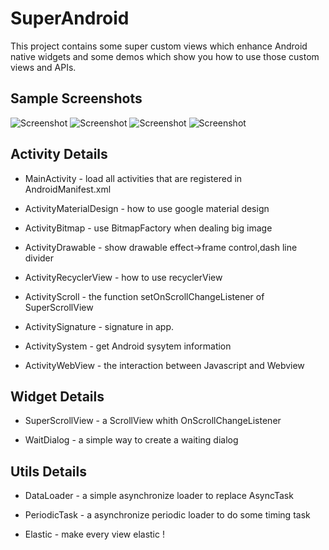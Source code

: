 # SuperAndroid
This project contains some super custom views which enhance Android native widgets and some demos which show you how to use those custom views and APIs. 

## Sample Screenshots
![Screenshot](https://github.com/wytings/SuperAndroid/blob/master/screenshot/periodicTask.gif)
![Screenshot](https://github.com/wytings/SuperAndroid/blob/master/screenshot/scrollView.gif)
![Screenshot](https://github.com/wytings/SuperAndroid/blob/master/screenshot/webview.gif)
![Screenshot](https://github.com/wytings/SuperAndroid/blob/master/screenshot/MaterialDesign.gif)

## Activity Details
 * MainActivity - load all activities that are registered in AndroidManifest.xml 
 
 * ActivityMaterialDesign - how to use google material design
 
 * ActivityBitmap - use BitmapFactory when dealing big image
 
 * ActivityDrawable - show drawable effect->frame control,dash line divider
 
 * ActivityRecyclerView - how to use recyclerView
 
 * ActivityScroll - the function setOnScrollChangeListener of SuperScrollView
 
 * ActivitySignature - signature in app.
 
 * ActivitySystem - get Android sysytem information
 
 * ActivityWebView - the interaction between Javascript and Webview 
 
## Widget Details
 
 * SuperScrollView - a ScrollView whith OnScrollChangeListener
 
 * WaitDialog - a simple way to create a waiting dialog
 
## Utils Details
 
 * DataLoader - a simple asynchronize loader to replace AsyncTask
 
 * PeriodicTask - a asynchronize periodic loader to do some timing task
 
 * Elastic - make every view elastic !

